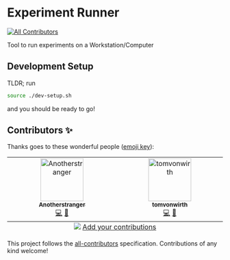 # Experiment Runner
<!-- ALL-CONTRIBUTORS-BADGE:START - Do not remove or modify this section -->
[![All Contributors](https://img.shields.io/badge/all_contributors-2-orange.svg?style=flat-square)](#contributors-)
<!-- ALL-CONTRIBUTORS-BADGE:END -->

Tool to run experiments on a Workstation/Computer

## Development Setup

TLDR; run

```bash
source ./dev-setup.sh
```

and you should be ready to go!

## Contributors ✨

Thanks goes to these wonderful people ([emoji key](https://allcontributors.org/docs/en/emoji-key)):

<!-- ALL-CONTRIBUTORS-LIST:START - Do not remove or modify this section -->
<!-- prettier-ignore-start -->
<!-- markdownlint-disable -->
<table>
  <tbody>
    <tr>
      <td align="center" valign="top" width="14.28%"><a href="https://github.com/AnotherStranger"><img src="https://avatars.githubusercontent.com/u/6563442?v=4?s=100" width="100px;" alt="Anotherstranger"/><br /><sub><b>Anotherstranger</b></sub></a><br /><a href="https://github.com/AnotherStranger/experiment-runner/commits?author=AnotherStranger" title="Code">💻</a> <a href="https://github.com/AnotherStranger/experiment-runner/commits?author=AnotherStranger" title="Documentation">📖</a></td>
      <td align="center" valign="top" width="14.28%"><a href="https://github.com/tomvonwirth"><img src="https://avatars.githubusercontent.com/u/155973942?v=4?s=100" width="100px;" alt="tomvonwirth"/><br /><sub><b>tomvonwirth</b></sub></a><br /><a href="https://github.com/AnotherStranger/experiment-runner/commits?author=tomvonwirth" title="Code">💻</a> <a href="https://github.com/AnotherStranger/experiment-runner/commits?author=tomvonwirth" title="Documentation">📖</a></td>
    </tr>
  </tbody>
  <tfoot>
    <tr>
      <td align="center" size="13px" colspan="7">
        <img src="https://raw.githubusercontent.com/all-contributors/all-contributors-cli/1b8533af435da9854653492b1327a23a4dbd0a10/assets/logo-small.svg">
          <a href="https://all-contributors.js.org/docs/en/bot/usage">Add your contributions</a>
        </img>
      </td>
    </tr>
  </tfoot>
</table>

<!-- markdownlint-restore -->
<!-- prettier-ignore-end -->

<!-- ALL-CONTRIBUTORS-LIST:END -->

<!-- markdownlint-disable -->
This project follows the [all-contributors](https://github.com/all-contributors/all-contributors) specification. Contributions of any kind welcome!
<!-- markdownlint-restore -->
